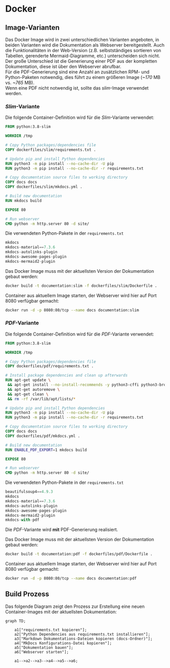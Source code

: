 # Docker

## Image-Varianten

Das Docker Image wird in zwei unterschiedlichen Varianten angeboten, in beiden Varianten wird die Dokumentation als Webserver bereitgestellt. Auch die Funktionalitäten in der Web-Version (z.B. selbstständiges sortieren von Tabellen, gerenderte Mermaid-Diagramme, etc.) unterscheiden sich nicht. Der große Unterschied ist die Generierung einer PDF aus der kompletten Dokumentation, diese ist über den Webserver abrufbar.  
Für die PDF-Generierung sind eine Anzahl an zusätzlichen RPM- und Python-Paketen notwendig, dies führt zu einem größeren Image (*~170* MB vs. *~765* MB).  
Wenn eine PDF nicht notwendig ist, sollte das *slim*-Image verwendet werden.

### *Slim*-Variante

Die folgende Container-Definition wird für die *Slim*-Variante verwendet:

```dockerfile
FROM python:3.8-slim

WORKDIR /tmp

# Copy Python packages/dependencies file
COPY dockerfiles/slim/requirements.txt .

# Update pip and install Python dependencies
RUN python3 -m pip install --no-cache-dir -U pip
RUN python3 -m pip install --no-cache-dir -r requirements.txt

# Copy documentation source files to working directory
COPY docs docs
COPY dockerfiles/slim/mkdocs.yml .

# Build new documentation
RUN mkdocs build

EXPOSE 80

# Run webserver
CMD python -m http.server 80 -d site/
```

Die verwendeten Python-Pakete in der `requirements.txt`

```python
mkdocs
mkdocs-material==7.3.6
mkdocs-autolinks-plugin
mkdocs-awesome-pages-plugin
mkdocs-mermaid2-plugin
```

Das Docker Image muss mit der aktuellsten Version der Dokumentation gebaut werden:
```bash
docker build -t documentation:slim -f dockerfiles/slim/Dockerfile .
```

Container aus aktuellem Image starten, der Webserver wird hier auf Port 8080 verfügbar gemacht:
```bash
docker run -d -p 8080:80/tcp --name docs documentation:slim
```

### *PDF*-Variante

Die folgende Container-Definition wird für die *PDF*-Variante verwendet:

```dockerfile
FROM python:3.8-slim

WORKDIR /tmp

# Copy Python packages/dependencies file
COPY dockerfiles/pdf/requirements.txt .

# Install package dependencies and clean up afterwards
RUN apt-get update \
 && apt-get install --no-install-recommends -y python3-cffi python3-brotli libpango-1.0-0 libpangoft2-1.0-0 chromium\
 && apt-get autoremove \
 && apt-get clean \
 && rm -rf /var/lib/apt/lists/*

# Update pip and install Python dependencies
RUN python3 -m pip install --no-cache-dir -U pip
RUN python3 -m pip install --no-cache-dir -r requirements.txt

# Copy documentation source files to working directory
COPY docs docs
COPY dockerfiles/pdf/mkdocs.yml .

# Build new documentation
RUN ENABLE_PDF_EXPORT=1 mkdocs build

EXPOSE 80

# Run webserver
CMD python -m http.server 80 -d site/
```

Die verwendeten Python-Pakete in der `requirements.txt`

```python
beautifulsoup4==4.9.3
mkdocs
mkdocs-material==7.3.6
mkdocs-autolinks-plugin
mkdocs-awesome-pages-plugin
mkdocs-mermaid2-plugin
mkdocs-with-pdf
```

Die *PDF*-Variante wird **mit** PDF-Generierung realisiert.

Das Docker Image muss mit der aktuellsten Version der Dokumentation gebaut werden:
```bash
docker build -t documentation:pdf -f dockerfiles/pdf/Dockerfile .
```

Container aus aktuellem Image starten, der Webserver wird hier auf Port 8080 verfügbar gemacht:
```bash
docker run -d -p 8080:80/tcp --name docs documentation:pdf
```

## Build Prozess

Das folgende Diagram zeigt den Prozess zur Erstellung eine neuen Container-Images mit der aktuellsten Dokumentation:

```mermaid
graph TD;

    a1["requirements.txt kopieren"];
    a2["Python Dependencies aus requirements.txt installieren"];
    a3["Markdown Dokumentations-Dateien kopieren (docs-Ordner)"];
    a4["MkDocs Konfigurations-Datei kopieren"];
    a5["Dokumentation bauen"];
    a6["Webserver starten"];

    a1-->a2-->a3-->a4-->a5-->a6;
```
